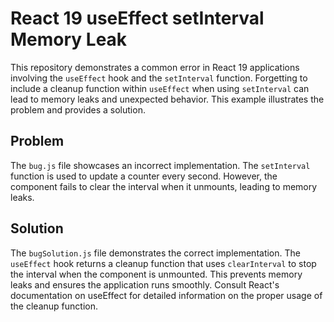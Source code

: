 # React 19 useEffect setInterval Memory Leak
This repository demonstrates a common error in React 19 applications involving the `useEffect` hook and the `setInterval` function.  Forgetting to include a cleanup function within `useEffect` when using `setInterval` can lead to memory leaks and unexpected behavior.  This example illustrates the problem and provides a solution.

## Problem
The `bug.js` file showcases an incorrect implementation. The `setInterval` function is used to update a counter every second. However, the component fails to clear the interval when it unmounts, leading to memory leaks.

## Solution
The `bugSolution.js` file demonstrates the correct implementation.  The `useEffect` hook returns a cleanup function that uses `clearInterval` to stop the interval when the component is unmounted. This prevents memory leaks and ensures the application runs smoothly.  Consult React's documentation on useEffect for detailed information on the proper usage of the cleanup function.